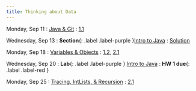 ```yaml
---
title: Thinking about Data
---
```


Monday, Sep 11
: [Java & Git](#)
  : [1.1](#)

Wednesday, Sep 13
: **Section**{: .label .label-purple }[Intro to Java](#)
  : [Solution](#)

Monday, Sep 18
: [Variables & Objects](#)
  : [1.2](#), [2.1](#)

Wednesday, Sep 20
: **Lab**{: .label .label-purple } [Intro to Java](#)
: **HW 1 due**{: .label .label-red }

Monday, Sep 25
: [Tracing, IntLists, & Recursion](#)
  : [2.1](#)

